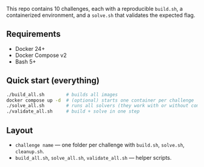 This repo contains 10 challenges, each with a reproducible `build.sh`, a containerized environment,
and a `solve.sh` that validates the expected flag.

## Requirements
- Docker 24+
- Docker Compose v2
- Bash 5+

## Quick start (everything)
```bash
./build_all.sh        # builds all images
docker compose up -d  # (optional) starts one container per challenge
./solve_all.sh        # runs all solvers (they work with or without compose)
./validate_all.sh     # build + solve in one step
```

## Layout
- `challenge name` — one folder per challenge with `build.sh`, `solve.sh`, `cleanup.sh`.
- `build_all.sh`, `solve_all.sh`, `validate_all.sh` — helper scripts.
